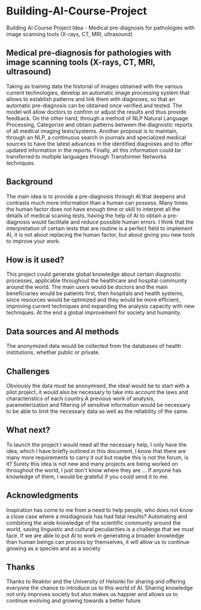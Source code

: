 # Building-AI-Course-Project
Building AI Course Project Idea - Medical pre-diagnosis for pathologies with image scanning tools (X-rays, CT, MRI, ultrasound)

## Medical pre-diagnosis for pathologies with image scanning tools (X-rays, CT, MRI, ultrasound)
Taking as training data the historial of images obtained with the various current technologies, develop an automatic image processing system that allows to establish patterns and link them with diagnoses, so that an automatic pre-diagnosis can be obtained once verified and tested. The model will allow doctors to confirm or adjust the results and thus provide feedback.
On the other hand, through a method of NLP Natural Language Processing, Categorize and obtain patterns between the diagnostic reports of all medical imaging tests/systems.
Another proposal is to maintain, through an NLP, a continuous search in journals and specialized medical sources to have the latest advances in the identified diagnoses and to offer updated information in the reports.
Finally, all this information could be transferred to multiple languages through Transformer Networks techniques.

## Background
The main idea is to provide a pre-diagnosis through AI that deepens and contrasts much more information than a human can possess.
Many times the human factor does not have enough time or skill to interpret all the details of medical scaning tests, having the help of AI to obtain a pre-diagnosis would facilitate and reduce possible human errors.
I think that the interpretation of certain tests that are routine is a perfect field to implement AI, it is not about replacing the human factor, but about giving you new tools to improve your work.

## How is it used?
This project could generate global knowledge about certain diagnostic processes, applicable throughout the healthcare and hospital community around the world. The main users would be doctors and the main beneficiaries would be patients first, then hospitals and health systems, since resources would be optimized and they would be more efficient, improving current techniques and expanding the analysis capacity with new techniques. At the end a global improvement for society and humanity.

## Data sources and AI methods
The anonymized data would be collected from the databases of health institutions, whether public or private.

## Challenges
Obviously the data must be anonymised, the ideal would be to start with a pilot project, it would also be necessary to take into account the laws and characteristics of each country.A previous work of analysis, parameterization and filtering of sensitive information would be necessary to be able to limit the necessary data as well as the reliability of the same.

## What next?
To launch the project I would need all the necessary help, I only have the idea, which I have briefly outlined in this document, I know that there are many more requirements to carry it out but maybe this is not the forum, is it?
Surely this idea is not new and many projects are being worked on throughout the world, I just don't know where they are ... If anyone has knowledge of them, I would be grateful if you could send it to me.

## Acknowledgments
Inspiration has come to me from a need to help people, who does not know a close case where a misdiagnosis has had fatal results? Automating and combining the wide knowledge of the scientific community around the world, saving linguistic and cultural peculiarities is a challenge that we must face.
If we are able to put AI to work in generating a broader knowledge than human beings can process by themselves, it will allow us to continue growing as a species and as a society

## Thanks
Thanks to Reaktor and the University of Helsinki for sharing and offering everyone the chance to introduce us to this world of AI. Sharing knowledge not only improves society but also makes us happier and allows us to continue evolving and growing towards a better future.
